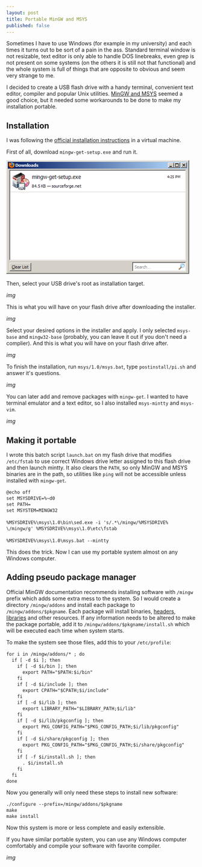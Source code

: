 ```yaml
---
layout: post
title: Portable MinGW and MSYS
published: false
---
```


Sometimes I have to use Windows (for example in my university) and each times it turns out to be sort of a pain in the ass. Standard terminal window is not resizable, text editor is only able to handle DOS linebreaks, even grep is not present on some systems (on the others it is still not that functional) and the whole system is full of things that are opposite to obvious and seem very strange to me.

I decided to create a USB flash drive with a handy terminal, convenient text editor, compiler and popular Unix utilities. [MinGW and MSYS](http://www.mingw.org/) seemed a good choice, but it needed some workarounds to be done to make my installation portable.

## Installation

I was following the [official installation instructions](http://www.mingw.org/wiki/getting_started) in a virtual machine.

First of all, download `mingw-get-setup.exe` and run it.

![Portable MinGW and MSYS (image 1)](/images/mingw-portable-1.png)

Then, select your USB drive's root as installation target.

*img*

This is what you will have on your flash drive after downloading the installer.

*img*

Select your desired options in the installer and apply. I only selected `msys-base` and `mingw32-base` (probably, you can leave it out if you don't need a complier). And this is what you will have on your flash drive after.

*img*

To finish the installation, run `msys/1.0/msys.bat`, type `postinstall/pi.sh` and answer it's questions.

*img*

You can later add and remove packages with `mingw-get`. I wanted to have terminal emulator and a text editor, so I also installed `msys-mintty` and `msys-vim`.

*img*

## Making it portable

I wrote this batch script `launch.bat` on my flash drive that modifies `/etc/fstab` to use correct Windows drive letter assigned to this flash drive and then launch mintty. It also clears the `PATH`, so only MinGW and MSYS binaries are in the path, so utilities like `ping` will not be accessible unless installed with `mingw-get`.

```batch
@echo off
set MSYSDRIVE=%~d0
set PATH=
set MSYSTEM=MINGW32

%MSYSDRIVE%\msys\1.0\bin\sed.exe -i 's/.*\/mingw/%MSYSDRIVE% \/mingw/g' %MSYSDRIVE%\msys\1.0\etc\fstab

%MSYSDRIVE%\msys\1.0\msys.bat --mintty
```

This does the trick. Now I can use my portable system almost on any Windows computer.

## Adding pseudo package manager

Official MinGW documentation recommends installing software with `/mingw` prefix which adds some extra mess to the system. So I would create a directory `/mingw/addons` and install each package to `/mingw/addons/$pkgname`. Each package will install binaries, [headers](http://www.mingw.org/wiki/includepathhowto), [libraries](http://www.mingw.org/wiki/HOWTO_Specify_the_Location_of_Libraries_for_use_with_MinGW) and other resources. If any information needs to be altered to make the package portable, add it to `/mingw/addons/$pkgname/install.sh` which will be executed each time when system starts.

To make the system see those files, add this to your `/etc/profile`:

```shell
for i in /mingw/addons/* ; do
  if [ -d $i ]; then
    if [ -d $i/bin ]; then
      export PATH="$PATH:$i/bin"
    fi
    if [ -d $i/include ]; then
      export CPATH="$CPATH;$i/include"
    fi
    if [ -d $i/lib ]; then
      export LIBRARY_PATH="$LIBRARY_PATH;$i/lib"
    fi
    if [ -d $i/lib/pkgconfig ]; then
      export PKG_CONFIG_PATH="$PKG_CONFIG_PATH;$i/lib/pkgconfig"
    fi
    if [ -d $i/share/pkgconfig ]; then
      export PKG_CONFIG_PATH="$PKG_CONFIG_PATH;$i/share/pkgconfig"
    fi
    if [ -f $i/install.sh ]; then
      . $i/install.sh
    fi
  fi
done
```

Now you generally will only need these steps to install new software:

```shell
./configure --prefix=/mingw/addons/$pkgname
make
make install
```

Now this system is more or less complete and easily extensible.

If you have similar portable system, you can use any Windows computer comfortably and compile your software with favorite compiler.

*img*